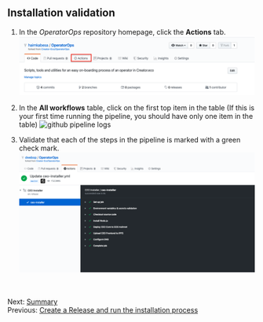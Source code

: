 ## Installation validation  

1. In the *OperatorOps* repository homepage, click the **Actions** tab.
![github actions tab](images/github-actions-tab.png)

2. In the **All workflows** table, click on the first top item in the table (If this is your first time running the pipeline, you should have only one item in the table)
![github pipeline logs](images/github-pipelines-table.png)

3. Validate that each of the steps in the pipeline is marked with a green check mark.
![github successful pipeline](images/github-ceo-pipeline.png)

<br/><br/>
Next: [Summary](12-summary.md)  
Previous: [Create a Release and run the installation process](10-create-release.md)  